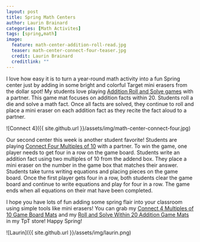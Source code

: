 ```yaml
---
layout: post
title: Spring Math Centers
author: Laurin Brainard
categories: [Math Activites]
tags: [spring,math]
image:
  feature: math-center-addition-roll-read.jpg
  teaser: math-center-connect-four-teaser.jpg
  credit: Laurin Brainard
  creditlink: ""
---
```

I love how easy it is to turn a year-round math activity into a fun Spring center just by adding in some bright and colorful Target mini erasers from the dollar spot! My students love playing [Addition Roll and Solve games](http://bit.ly/rollandsolve20) with a partner. This game mat focuses on addition facts within 20. Students roll a die and solve a math fact. Once all facts are solved, they continue to roll and place a mini eraser on each addition fact as they recite the fact aloud to a partner. 

![Connect 4]({{ site.github.url }}/assets/img/math-center-connect-four.jpg)

Our second center this week is another student favorite! Students are playing [Connect Four Multiples of 10](http://bit.ly/connect4math) with a partner. To win the game, one player needs to get four in a row on the game board. Students write an addition fact using two multiples of 10 from the addend box. They place a mini eraser on the number in the game box that matches their answer. Students take turns writing equations and placing pieces on the game board. Once the first player gets four in a row, both students clear the game board and continue to write equations and play for four in a row. The game ends when all equations on their mat have been completed. 

I hope you have lots of fun adding some spring flair into your classroom using simple tools like mini erasers! You can grab my [Connect 4 Multiples of 10 Game Board Mats](http://bit.ly/connect4math) and my [Roll and Solve Within 20 Addition Game Mats](http://bit.ly/rollandsolve20) in my TpT store! Happy Spring!

![Laurin]({{ site.github.url }}/assets/img/laurin.png)